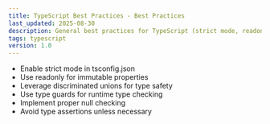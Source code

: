 ```yaml
---
title: TypeScript Best Practices - Best Practices
last_updated: 2025-08-30
description: General best practices for TypeScript (strict mode, readonly, discriminated unions, etc.).
tags: typescript
version: 1.0
---
```


- Enable strict mode in tsconfig.json
- Use readonly for immutable properties
- Leverage discriminated unions for type safety
- Use type guards for runtime type checking
- Implement proper null checking
- Avoid type assertions unless necessary
